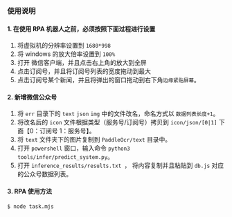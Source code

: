 ### 使用说明



#### 1. 在使用 RPA 机器人之前，必须按照下面过程进行设置

1. 将虚拟机的分辨率设置到 `1680*998`
2. 将 windows 的放大倍率设置到 `100%`
3. 打开 微信客户端，并且点击右上角的放大到全屏
4. 点击订阅号，并且将订阅号列表的宽度拖动到最大
5. 点击订阅号某个新闻，并且将弹出的窗口拖动到右下角`边缘紧贴屏幕`。


#### 2. 新增微信公众号

1. 将 `err` 目录下的 `text` `json` `img` 中的文件改名，命名方式以 `数据列表长度+1`。
2. 将改名后的 `icon` 文件根据类型（服务号/订阅号）拷贝到 `icon/json/[0|1]` 下面【0：订阅号 1：服务号】。
3. 将 `text` 文件夹下的图片复制到 `PaddleOcr/text` 目录中。
4. 打开 `powershell` 窗口，输入命令  `python3 tools/infer/predict_system.py`。
5. 打开 `inference_results/results.txt `， 将内容复制并且粘贴到 `db.js` 对应的公众号数据列表。


#### 3. RPA 使用方法

```
$ node task.mjs
```